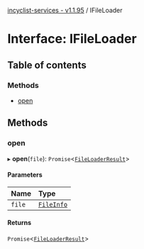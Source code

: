 [incyclist-services - v1.1.95](../README.md) / IFileLoader

# Interface: IFileLoader

## Table of contents

### Methods

- [open](IFileLoader.md#open)

## Methods

### open

▸ **open**(`file`): `Promise`\<[`FileLoaderResult`](FileLoaderResult.md)\>

#### Parameters

| Name | Type |
| :------ | :------ |
| `file` | [`FileInfo`](FileInfo.md) |

#### Returns

`Promise`\<[`FileLoaderResult`](FileLoaderResult.md)\>
